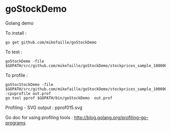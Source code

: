 # goStockDemo
Golang demo

To install :
```
go get github.com/mikefaille/goStockDemo
```

To test : 
```
goStockDemo -file $GOPATH/src/github.com/mikefaille/goStockDemo/stockprices_sample_1000000.csv
```

To profile :
```
goStocStockDemo -file $GOPATH/src/github.com/mikefaille/goStockDemo/stockprices_sample_1000000.csv  -cpuprofile out.prof
go tool pprof $GOPATH/bin/goStockDemo  out.prof
```

Profiling - SVG output :
pprof015.svg


Go doc for using profiling tools : http://blog.golang.org/profiling-go-programs

